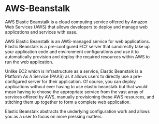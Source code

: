 # AWS-Beanstalk

AWS Elastic Beanstalk is a cloud computing service offered by Amazon Web Services (AWS) that allows developers to deploy and manage web applications and services with ease. 

AWS Elastic Beanstalk is an AWS-managed service for web applications. Elastic Beanstalk is a pre-configured EC2 server that candirectly take up your application code and environment configurations and use it to automatically provision and deploy the required resources within AWS to run the web application.

Unlike EC2 which is Infrastructure as a service, Elastic Beanstalk is a Platform As A Service (PAAS) as it allows users to directly use a pre-configured server for their application. Of course, you can deploy applications without ever having to use elastic beanstalk but that would mean having to choose the appropriate service from the vast array of services offered by  AWS, manually provisioning these AWS resources, and stitching them up together to form a complete web application.

Elastic Beanstalk abstracts the underlying configuration work and allows you as a user to focus on more pressing matters. 
